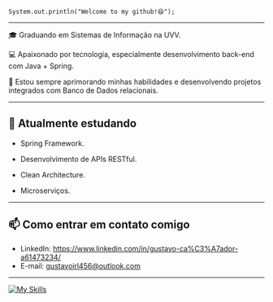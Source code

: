 
`System.out.println("Welcome to my github!😆");`

---

🎓 Graduando em Sistemas de Informação na UVV.  

💻 Apaixonado por tecnologia, especialmente desenvolvimento back-end com Java + Spring.  

🚀 Estou sempre aprimorando minhas habilidades e desenvolvendo projetos integrados com Banco de Dados relacionais.

---

## 🌱 Atualmente estudando
- Spring Framework.
  
- Desenvolvimento de APIs RESTful.
  
- Clean Architecture.
  
- Microserviços.

---

## 📫 Como entrar em contato comigo
- LinkedIn: https://www.linkedin.com/in/gustavo-ca%C3%A7ador-a61473234/  
- E-mail: gustavoirl456@outlook.com

---

[![My Skills](https://skillicons.dev/icons?i=java,spring,postman,docker,postgres,mysql,idea,git)](https://skillicons.dev)

